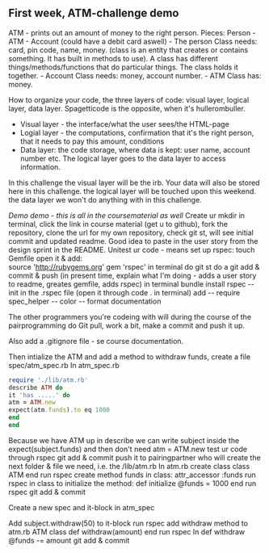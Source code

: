 <h2> First week, ATM-challenge demo</h2>
ATM - prints out an amount of money to the right person. 
Pieces: Person - ATM - Account (could have a debit card aswell)
- The person Class needs: card, pin code, name, money. (class is an entity that creates or contains something. It has built in methods to use). A class has different things/methods/functions that do particular things. The class holds it together. 
- Account Class needs: money, account number. 
- ATM Class has: money.

How to organize your code, the three layers of code: visual layer, logical layer, data layer. Spagetticode is the opposite, when it's hullerombuller. 
- Visual layer - the interface/what the user sees/the HTML-page
- Logial layer - the computations, confirmation that it's the right person, that it needs to pay this amount, conditions
- Data layer: the code storage, where data is kept: user name, account number etc. The logical layer goes to the data layer to access information. 

In this challenge the visual layer will be the irb. Your data will also be stored here in this challenge. 
the logical layer will be touched upon this weekend. 
the data layer we won't do anything with in this challenge. 

<i>Demo demo - this is all in the coursematerial as well</i>
Create ur mkdir in terminal, click the link in course material (get u to github), fork the repository, clone the url for my own repository, check git st, will see initial commit and updated readme. 
Good idea to paste in the user story from the design sprint in the README. 
Unitest ur code - means set up rspec: 
touch Gemfile
open it & add:  
source 'http://rubygems.org'
gem 'rspec'
in terminal do git st
do a git add & commit & push (in present time, explain what I'm doing - adds a user story to readme, greates gemfile, adds rspec)
in terminal
bundle install
rspec --init
in the .rspec file (open it through code . in terminal) add 
-- require spec_helper 
-- color 
-- format documentation

The other programmers you're codeing with will during the course of the pairprogramming do Git pull, work a bit, make a commit and push it up. 

Also add a .gitignore file - se course documentation. 

Then intialize the ATM and add a method to withdraw funds, create a file spec/atm_spec.rb 
In atm_spec.rb
```rb
require './lib/atm.rb'
describe ATM do
it 'has .....' do 
atm = ATM.new
expect(atm.funds).to eq 1000
end
end
```
Because we have ATM up in describe we can write subject inside the expect(subject.funds) and then don't need atm = ATM.new
test ur code through rspec
git add & commit
push it to pairingpartner who will create the next folder & file we need, i.e. the /lib/atm.rb
In atm.rb create class 
class ATM 
end
run rspec
create method funds
in class:
attr_accessor :funds
run rspec
in class to initialize the method:
def initialize
@funds = 1000
end 
run rspec
git add & commit

Create a new spec and it-block in atm_spec

Add subject.withdraw(50) to it-block
run rspec
add withdraw method to atm.rb ATM class 
def withdraw(amount)
end
run rspec
In def withdraw
@funds -= amount 
git add & commit




